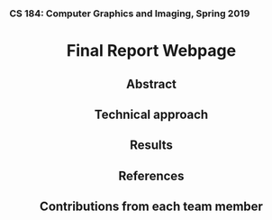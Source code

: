 ### CS 184: Computer Graphics and Imaging, Spring 2019

# <center>Final Report Webpage</center>

## <center>Abstract</center>

## <center>Technical approach</center>

## <center>Results</center>

## <center>References</center>

## <center>Contributions from each team member</center>